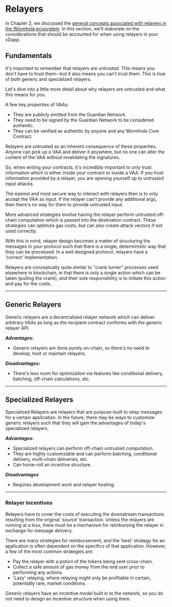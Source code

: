 # Relayers

In Chapter 2, we discussed the [general concepts associated with relayers in the Wormhole ecosystem](../../wormhole/6_relayers.md). In this section, we'll elaborate on the considerations that should be accounted for when using relayers in your xDapp.

## Fundamentals

It's important to remember that relayers are untrusted. This means you don't have to trust them--but it also means you can't trust them. This is true of both generic and specialized relayers.

Let's dive into a little more detail about why relayers are untrusted and what this means for you.

A few key properties of VAAs:

- They are publicly emitted from the Guardian Network.
- They need to be signed by the Guardian Network to be considered authentic.
- They can be verified as authentic by anyone and any Wormhole Core Contract.

Relayers are untrusted as an inherent consequence of these properties. Anyone can pick up a VAA and deliver it anywhere, but no one can alter the content of the VAA without invalidating the signatures.

So, when writing your contracts, it's incredibly important to only trust information which is either inside your contract or inside a VAA. If you trust information provided by a relayer, you are opening yourself up to untrusted input attacks.

The easiest and most secure way to interact with relayers then is to only accept the VAA as input. If the relayer can't provide any additional args, then there's no way for them to provide untrusted input.

More advanced strategies involve having the relayer perform untrusted off-chain computation which is passed into the destination contract. These strategies can optimize gas costs, but can also create attack vectors if not used correctly.

With this in mind, relayer design becomes a matter of structuring the messages in your protocol such that there is a single, deterministic way that they can be processed. In a well designed protocol, relayers have a 'correct' implementation.

Relayers are conceptually quite similar to "crank turner" processes used elsewhere in blockchain, in that there is only a single action which can be taken (pulling the crank), and their sole responsibility is to initiate this action and pay for the costs.

---

## Generic Relayers

Generic relayers are a decentralized relayer network which can deliver arbitrary VAAs as long as the recipient contract conforms with the generic relayer API.

**_Advantages:_**

- Generic relayers are done purely on-chain, so there's no need to develop, host or maintain relayers.

**_Disadvantages:_**

- There's less room for optimization via features like conditional delivery, batching, off-chain calculations, etc.

---

## Specialized Relayers

Specialized Relayers are relayers that are purpose-built to relay messages for a certain application. In the future, there may be ways to customize generic relayers such that they will gain the advantages of today's specialized relayers.

**_Advantages:_**

- Specialized relayers can perform off-chain untrusted computation.
- They are highly customizable and can perform batching, conditional delivery, multi-chain deliveries, etc.
- Can home-roll an incentive structure.

**_Disadvantages_**

- Requires development work and relayer hosting.

---

### Relayer Incentives

Relayers have to cover the costs of executing the downstream transactions resulting from the original 'source' transaction. Unless the relayers are running at a loss, there must be a mechanism for reimbursing the relayer in exchange for message delivery.

There are many strategies for reimbursement, and the 'best' strategy for an application is often dependent on the specifics of that application. However, a few of the most common strategies are:

- Pay the relayer with a potion of the tokens being sent cross-chain.
- Collect a safe amount of gas money from the end user prior to performing any actions.
- 'Lazy' relaying, where relaying might only be profitable in certain, potentially rare, market conditions.

Generic relayers have an incentive model built in to the network, so you do not need to design an incentive structure when using them.
